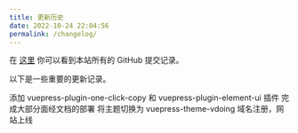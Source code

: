 ```yaml
---
title: 更新历史
date: 2022-10-24 22:04:56
permalink: /changelog/
---
```


在 [这里](https://github.com/kaluojushi/jsguide/commits/main) 你可以看到本站所有的 GitHub 提交记录。

以下是一些重要的更新记录。

<el-timeline>
  <el-timeline-item key="2021-10-24" icon="el-icon-more" color="#0BBD87" size="large" timestamp="2021-10-24">
    添加 vuepress-plugin-one-click-copy 和 vuepress-plugin-element-ui 插件
  </el-timeline-item>
  <el-timeline-item key="2021-10-23" timestamp="2021-10-23">
    完成大部分面经文档的部署
  </el-timeline-item>
  <el-timeline-item key="2021-10-21" timestamp="2021-10-21">
    将主题切换为 vuepress-theme-vdoing
  </el-timeline-item>
  <el-timeline-item key="2021-10-20" icon="el-icon-star-on" color="#409EFF" size="large" timestamp="2021-10-20">
    域名注册，网站上线
  </el-timeline-item>
</el-timeline>